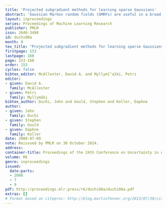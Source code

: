 ```yaml
---
title: 'Projected subgradient methods for learning sparse Gaussians'
abstract: 'Gaussian Markov random fields (GMRFs) are useful in a broad range of applications. In this paper we tackle the problem of learning a sparse GMRF in a high-dimensional space. Our approach uses the ℓ1-norm as a regularization on the inverse covariance matrix. We utilize a novel projected gradient method, which is faster than previous methods in practice and equal to the best performing of these in asymptotic complexity. We also extend the ℓ1-regularized objective to the problem of sparsifying entire blocks within the inverse covariance matrix. Our methods generalize fairly easily to this case, while other methods do not. We demonstrate that our extensions give better generalization performance on two real domains—biological network analysis and a 2D-shape modeling image task.'
layout: inproceedings
series: Proceedings of Machine Learning Research
publisher: PMLR
issn: 2640-3498
id: duchi08a
month: 0
tex_title: "Projected subgradient methods for learning sparse Gaussians"
firstpage: 153
lastpage: 160
page: 153-160
order: 153
cycles: false
bibtex_editor: McAllester, David A. and Myllym{"a}ki, Petri
editor:
- given: David A.
  family: McAllester
- given: Petri
  family: Myllymäki
bibtex_author: Duchi, John and Gould, Stephen and Koller, Daphne
author:
- given: John
  family: Duchi
- given: Stephen
  family: Gould
- given: Daphne
  family: Koller 
date: 2008-07-09
note: Reissued by PMLR on 30 October 2024.
address:
container-title: Proceedings of the 24th Conference on Uncertainty in Artificial Intelligence
volume: R6
genre: inproceedings
issued:
  date-parts:
  - 2008
  - 7
  - 9
pdf: http://proceedings.mlr.press/r6/duchi08a/duchi08a.pdf
extras: []
# Format based on citeproc: http://blog.martinfenner.org/2013/07/30/citeproc-yaml-for-bibliographies/
---
```

